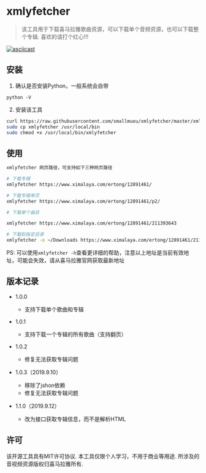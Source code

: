 # xmlyfetcher

> 该工具用于下载喜马拉雅歌曲资源，可以下载单个音频资源，也可以下载整个专辑. 喜欢的请打个红心!!!

[![asciicast](https://asciinema.org/a/4jz6NqQIeLZL7weqpZDQ17Wi6.png)](https://asciinema.org/a/4jz6NqQIeLZL7weqpZDQ17Wi6?autoplay=1)

## 安装
1. 确认是否安装Python，一般系统会自带

```
python -V
```

2. 安装该工具

```bash
curl https://raw.githubusercontent.com/smallmuou/xmlyfetcher/master/xmlyfetcher
sudo cp xmlyfetcher /usr/local/bin
sudo chmod +x /usr/local/bin/xmlyfetcher
```

## 使用

```bash
xmlyfetcher 网页路径，可支持如下三种网页路径

# 下载专辑
xmlyfetcher https://www.ximalaya.com/ertong/12891461/

# 下载专辑单页
xmlyfetcher https://www.ximalaya.com/ertong/12891461/p2/

# 下载单个曲目

xmlyfetcher https://www.ximalaya.com/ertong/12891461/211393643

# 下载到指定目录
xmlyfetcher -o ~/Downloads https://www.ximalaya.com/ertong/12891461/211393643
```
PS: 可以使用`xmlyfetcher -h`查看更详细的帮助，注意以上地址是当前有效地址，可能会失效，请从喜马拉雅官网获取最新地址

## 版本记录
* 1.0.0

    - 支持下载单个歌曲和专辑

* 1.0.1

    - 支持下载一个专辑的所有歌曲（支持翻页）

* 1.0.2

    - 修复无法获取专辑问题

* 1.0.3（2019.9.10）

    - 移除了jshon依赖
    - 修复无法获取专辑问题

* 1.1.0（2019.9.12）
    - 改为接口获取专辑信息，而不是解析HTML

## 许可

该开源工具具有MIT许可协议. 本工具仅限个人学习，不用于商业等用途. 所涉及的音视频资源版权归喜马拉雅所有.